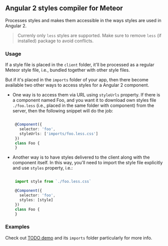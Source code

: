 ## Angular 2 styles compiler for Meteor

Processes styles and makes them accessible in the ways styles are used in Angular 2.

> Currenly only `less` styles are supported.
> Make sure to remove `less` (if installed) package to avoid conflicts.

### Usage

If a style file is placed in the `client` folder, it'll be processed as 
a regular Meteor style file, i.e., bundled together with other style files.

But if it's placed in the `imports` folder of your app, then there become available
two other ways to access styles for a Angular 2 component.

 - One way is to access them via URL using `styleUrls` property.
   If there is a component named Foo, and you want it to download own styles file
   `./foo.less` (i.e., placed in the same folder with component) from the server,
   then the following snippet will do the job:

   ```ts

    @Component({
      selector: 'foo',
      styleUrls: ['imports/foo.less.css']
    })
    class Foo {
    }

   ```
  
 - Another way is to have styles delivered to the client along with the component itself.
   In this way, you'll need to import the style file explicitly and use `styles` property, i.e.:

   ```ts

    import style from `./foo.less.css`

    @Component({
      selector: 'foo',
      styles: [style]
    })
    class Foo {
    }

   ```
  
### Examples
 
Check out [TODO demo](https://github.com/Urigo/angular2-meteor/tree/master/examples/todos-meteor-1.3) and its `imports` folder particularly for more info.
 
